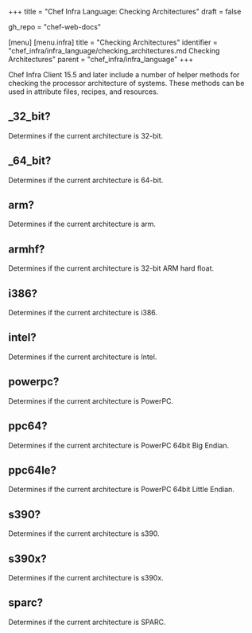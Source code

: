 +++
title = "Chef Infra Language: Checking Architectures"
draft = false

gh_repo = "chef-web-docs"

[menu]
  [menu.infra]
    title = "Checking Architectures"
    identifier = "chef_infra/infra_language/checking_architectures.md Checking Architectures"
    parent = "chef_infra/infra_language"
+++

Chef Infra Client 15.5 and later include a number of helper methods for checking the processor architecture of systems. These methods can be used in attribute files, recipes, and resources.

## _32_bit?

Determines if the current architecture is 32-bit.

## _64_bit?

Determines if the current architecture is 64-bit.

## arm?

Determines if the current architecture is arm.

## armhf?

Determines if the current architecture is 32-bit ARM hard float.

## i386?

Determines if the current architecture is i386.

## intel?

Determines if the current architecture is Intel.

## powerpc?

Determines if the current architecture is PowerPC.

## ppc64?

Determines if the current architecture is PowerPC 64bit Big Endian.

## ppc64le?

Determines if the current architecture is PowerPC 64bit Little Endian.

## s390?

Determines if the current architecture is s390.

## s390x?

Determines if the current architecture is s390x.

## sparc?

Determines if the current architecture is SPARC.
